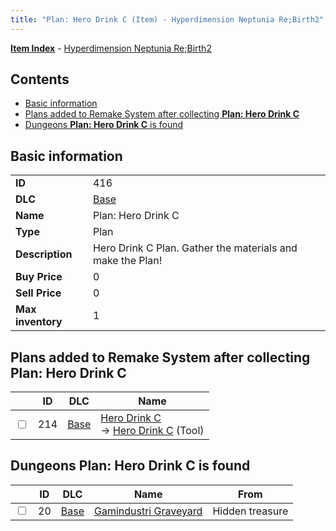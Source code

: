 ```yaml
---
title: "Plan: Hero Drink C (Item) - Hyperdimension Neptunia Re;Birth2"
---
```


[**Item Index**](/neptunia/rb2/item/index.html) - [Hyperdimension Neptunia Re;Birth2](/neptunia/rb2)

## Contents

- [Basic information](#basic-information)
- [Plans added to Remake System after collecting **Plan: Hero Drink C**](#plans-added-to-remake-system-after-collecting-plan-hero-drink-c)
- [Dungeons **Plan: Hero Drink C** is found](#dungeons-plan-hero-drink-c-is-found)

## Basic information

|   |   |
| -- | -- |
| **ID** | 416 |
| **DLC** | [Base](/neptunia/rb2/dlc/0-base.html) |
| **Name** | Plan: Hero Drink C |
| **Type** | Plan |
| **Description** | Hero Drink C Plan. Gather the materials and make the Plan! |
| **Buy Price** | 0 |
| **Sell Price** | 0 |
| **Max inventory** | 1 |

## Plans added to Remake System after collecting **Plan: Hero Drink C**

|    | ID | DLC | Name |
| -- | -- | --- | ---- |
| <input type="checkbox" id="rb2-remake-0-214" class="trackbox" /> | 214 | [Base](/neptunia/rb2/dlc/0-base.html) | [Hero Drink C](/neptunia/rb2/remake/0-214-hero-drink-c.html)<br />→ [Hero Drink C](/neptunia/rb2/item/0-18-hero-drink-c.html) (Tool) |

## Dungeons **Plan: Hero Drink C** is found

|    | ID | DLC | Name | From |
| -- | -- | --- | ---- | ---- |
| <input type="checkbox" id="rb2-dungeon-0-20" class="trackbox" /> | 20 | [Base](/neptunia/rb2/dlc/0-base.html) | [Gamindustri Graveyard](/neptunia/rb2/dungeon/0-20-gamindustri-graveyard.html) | Hidden treasure |